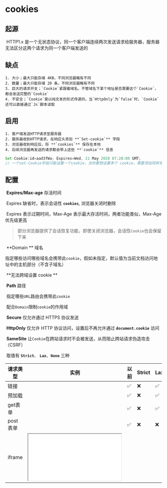 # cookies

## 起源

​	HTTP1.x 是一个无状态协议，同一个客户端连续两次发送请求给服务器，服务器无法区分这两个请求为同一个客户端发送的

## 缺点

	1. 大小；最大只能存储 4KB，不同浏览器略有不同
 	2. 数量；最大只能存储 20 条，不同浏览器略有不同
 	3. 巨大的请求开支；`Cookie`紧跟着域名，不管域名下某个地址是否需要这个`Cookie`，都会发送完整的`Cookie`
 	4. 不安全；`Cookie`是以纯文本的形式传递的，当`HttpOnly`为`false`时，`Cookie`还可以直接通过`Js`脚本读取

## 启用

	1. 客户端发送HTTP请求至服务器
 	2. 服务器收到HTTP请求，在响应头添加 **`Set-cookie`** 字段
 	3. 浏览器收到响应后，将 **`cookies`** 保存在本地
 	4. 后续浏览器再发送的请求都会带上这些 **`cookie`** 信息

```typescript
Set-Cookie:id=aad3fWa; Expires=Wed, 21 May 2020 07:28:00 GMT;
// 一个set-Cookie字段只能设置一个cookie，当你要想设置多个 cookie，需要添加同样多的set-Cookie字段
```

## 配置

​	**Expires/Max-age** 存活时间

​		Expires 缺省时，表示会话性 **`cookies`**, 浏览器关闭时删除

​		Expires 表示过期时间，Max-Age 表示最大存活时间，两者功能类似，Max-Age 优先级更高

> 部分浏览器提供了会话恢复功能，即使关闭浏览器，会话性`Cookie`也会保留下来

​	**Domain ** 域名

​		指定哪些访问哪些域名会携带此`cookie`，假如未指定，默认值为当前文档访问地址中的主机部分（不含子域名）

​		**无法跨域设置 cookie **

​	**Path** 路径

​		指定哪些`URL`路由会携带此`cookie`

​		配合`Domain`限制`cookie`的作用域

​	**Secure** 仅允许通过 HTTPS 协议发送

​	**HttpOnly** 仅允许 HTTP 协议访问，设置后不再允许通过 **`document.cookie`** 访问

​	**SameSite** 让`Cookie`在跨站请求时不会被发送，从而阻止跨站请求伪造攻击（CSRF）

​		取值有 **`Strict`**、 **`Lax`**、**`None`** 三种

| 请求类型 | 实例                              | 以前 | Strict | Lax  | None |
| -------- | --------------------------------- | ---- | ------ | ---- | ---- |
| 链接     | <a href='...'>                    | ✅    | ❌      | ✅    | ✅    |
| 预加载   | <link rel='prerender' href='...'> | ✅    | ❌      | ✅    | ✅    |
| get表单  | <form method='GET' action='...'>  | ✅    | ❌      | ✅    | ✅    |
| post表单 | <form method='POST' action='...'> | ✅    | ❌      | ❌    | ✅    |
| iframe   | <iframe src='...'>                | ✅    | ❌      | ❌    | ✅    |
| ajax     | xhr                               | ✅    | ❌      | ❌    | ✅    |
| img      | <img src='...'>                   | ✅    | ❌      | ❌    | ✅    |

## 使用 JS 操作

```typescript
document.cookie = '名字=值';
document.cookie = 'username=cfangxu;domain=baike.baidu.com; id=haha'  
// 1. JS无法设置 HttpOnly 选项
// 2. 多个cookie使用分号加空格分隔
// 3. 分号、空格和等号若要作为值出现，需要使用转义 escape 
```

# localStorage && sessionStorage

## 应用场景

- `localStorage`取代原`Cookie`存放持久化缓存数据，可以是Base64格式的图片等等配置信息
- `sessionStorage`适合保存临时数据，例如表单信息，这样保证在页面刷新时不会让表单信息丢失，关闭页面后消除
- 受同源策略的限制

## 异同点

| 分类           | 生命周期                                                     | 存储容量                                 | 存储位置&其它                                                |
| -------------- | ------------------------------------------------------------ | ---------------------------------------- | ------------------------------------------------------------ |
| cookie         | 会话性cookie随浏览器关闭消失<br />如果设定过期时间，则在过期后才失效 | 4KB                                      | 会话性cookie保存在内存中，持久性cookie保存在磁盘中。<br />每次HTTP请求都会带上 |
| localStorage   | 永久有效，除非手动清理                                       | 4.98MB（不同浏览器不同，Safari为2.49MB） | 保存在磁盘中<br />不与服务器交互                             |
| sessionStroage | 仅在当前网页会话下有效，关闭页面后清除                       | 4.90MB（部分浏览器没有限制）             | 保存在内存中<br />不与服务器交互                             |

## 操作方式

```typescript
// write
Storage.setItem("key", "value")
Storage.setItem("obj", JSON.stringify(obj))
// read
Storage.getItem("key")
JSON.parse(localStorage.getItem('obj'))
// remove
Storage.removeItem("key")
// key
Storage.key(0) // 返回键名
Object.keys(localStorage)
// clear
Storage.clear()
```

# indexDB

​	`indexedDB` 是一个基于JavaScript的面向对象的数据库。 `IndexedDB`允许你存储和检索用键索引的对象





# (已废除) webSQL

# (IE特有) userData

